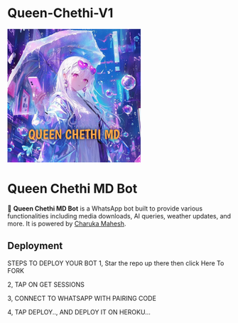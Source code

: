 # Queen-Chethi-V1

<img src="Img/20240906_190337.jpg" width="300" height="300">


# Queen Chethi MD Bot

👸 **Queen Chethi MD Bot** is a WhatsApp bot built to provide various functionalities including media downloads, AI queries, weather updates, and more. It is powered by [Charuka Mahesh](https://github.com/CharukaMahesh).

## Deployment

STEPS TO DEPLOY YOUR BOT
1, Star the repo up there then click Here To FORK

2, TAP ON GET SESSIONS

3, CONNECT TO WHATSAPP WITH PAIRING CODE

4, TAP DEPLOY.., AND DEPLOY IT ON HEROKU...
